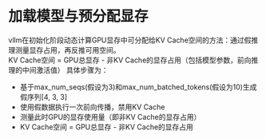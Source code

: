 # 加载模型与预分配显存
vllm在初始化阶段动态计算GPU显存中可分配给KV Cache空间的方法：通过假推理测量显存占用，再反推可用空间。  
KV Cache空间 = GPU总显存 - 非KV Cache的显存占用（包括模型参数，前向推理的中间激活值）
具体步骤为：
- 基于max_num_seqs(假设为3)和max_num_batched_tokens(假设为10)生成假序列[4, 3, 3]
- 使用假数据执行一次前向传播，禁用KV Cache
- 测量此时GPU的显存使用量（即非KV Cache的显存占用）
- KV Cache空间 = GPU总显存 - 非KV Cache的显存占用